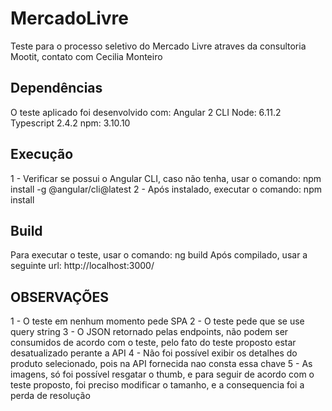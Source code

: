 # MercadoLivre

Teste para o processo seletivo do Mercado Livre atraves da consultoria Mootit, contato com Cecilia Monteiro

## Dependências

O teste aplicado foi desenvolvido com:
Angular 2 CLI
Node: 6.11.2
Typescript 2.4.2
npm: 3.10.10

## Execução 
1 - Verificar se possui o Angular CLI, caso não tenha, usar o comando: npm install -g @angular/cli@latest
2 - Após instalado, executar o comando: npm install

## Build

Para executar o teste, usar o comando: ng build
Após compilado, usar a seguinte url: http://localhost:3000/

## OBSERVAÇÕES

1 - O teste em nenhum momento pede SPA
2 - O teste pede que se use query string
3 - O JSON retornado pelas endpoints, não podem ser consumidos de acordo com o teste, pelo fato do teste proposto estar desatualizado perante a API
4 - Não foi possível exibir os detalhes do produto selecionado, pois na API fornecida nao consta essa chave
5 - As imagens, só foi possível resgatar o thumb, e para seguir de acordo com o teste proposto, foi preciso modificar o tamanho, e a consequencia foi a perda de resolução

